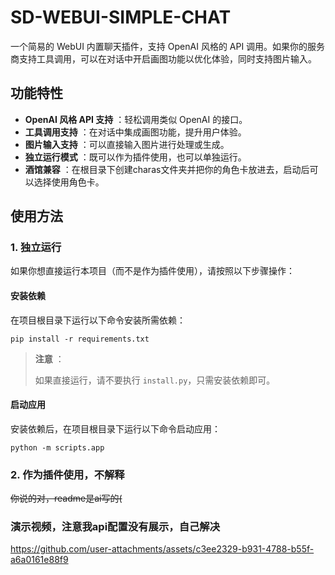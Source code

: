 # SD-WEBUI-SIMPLE-CHAT

一个简易的 WebUI 内置聊天插件，支持 OpenAI 风格的 API 调用。如果你的服务商支持工具调用，可以在对话中开启画图功能以优化体验，同时支持图片输入。

## 功能特性

* **OpenAI 风格 API 支持** ：轻松调用类似 OpenAI 的接口。
* **工具调用支持** ：在对话中集成画图功能，提升用户体验。
* **图片输入支持** ：可以直接输入图片进行处理或生成。
* **独立运行模式** ：既可以作为插件使用，也可以单独运行。
* **酒馆兼容** ：在根目录下创建charas文件夹并把你的角色卡放进去，启动后可以选择使用角色卡。

## 使用方法

### 1. 独立运行

如果你想直接运行本项目（而不是作为插件使用），请按照以下步骤操作：

#### 安装依赖

在项目根目录下运行以下命令安装所需依赖：

```
pip install -r requirements.txt
```

> **注意** ：
>
> 如果直接运行，请不要执行 `install.py`，只需安装依赖即可。

#### 启动应用

安装依赖后，在项目根目录下运行以下命令启动应用：

```
python -m scripts.app
```

### 2. 作为插件使用，不解释

~~你说的对，readme是ai写的(~~

### 演示视频，注意我api配置没有展示，自己解决



https://github.com/user-attachments/assets/c3ee2329-b931-4788-b55f-a6a0161e88f9

